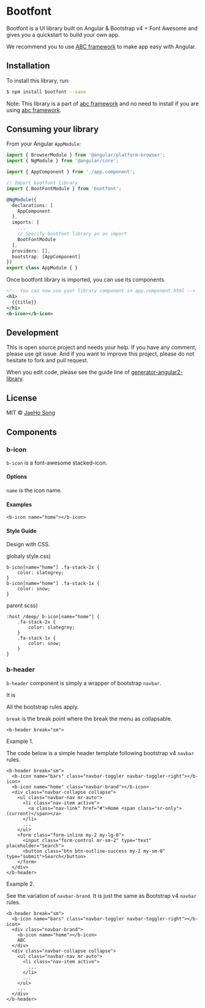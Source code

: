 # Bootfont

Bootfont is a UI library built on Angular & Bootstrap v4 + Font Awesome and gives you a quickstart to build your own app.

We recommend you to use [ABC framework](https://github.com/thruthesky/abcframework) to make app easy with Angular.



## Installation

To install this library, run:

```bash
$ npm install bootfont --save
```

Note: This library is a part of [abc framework](https://github.com/thruthesky/abcframework) and no need to install if you are using [abc framework](https://github.com/thruthesky/abcframework).



## Consuming your library

From your Angular `AppModule`:

```typescript
import { BrowserModule } from '@angular/platform-browser';
import { NgModule } from '@angular/core';

import { AppComponent } from './app.component';

// Import bootfont library
import { BootFontModule } from 'bootfont';

@NgModule({
  declarations: [
    AppComponent
  ],
  imports: [
    ...
    // Specify bootfont library as an import
    BootFontModule
  ],
  providers: [],
  bootstrap: [AppComponent]
})
export class AppModule { }
```

Once bootfont library is imported, you can use its components.


```xml
<!-- You can now use your library component in app.component.html -->
<h1>
  {{title}}
</h1>
<b-icon></b-icon>
```

## Development

This is open source project and needs your help.
If you have any comment, please use git issue.
And if you want to improve this project, please do not hesitate to fork and pull request.

When you edit code, please see the guide line of [generator-angular2-library](https://github.com/jvandemo/generator-angular2-library).



## License

MIT © [JaeHo Song](mailto:thruthesky@gmail.com)


## Components

### b-icon

`b-icon` is a font-awesome stacked-icon.

#### Options

`name` is the icon name.

#### Examples
````
<b-icon name="home"></b-icon>
````


#### Style Guide

Design with CSS.

globaly style.css)
````
b-icon[name="home"] .fa-stack-2x {
    color: slategrey;
}
b-icon[name="home"] .fa-stack-1x {
    color: snow;
}
````

parent scss)
````
:host /deep/ b-icon[name="home"] {
    .fa-stack-2x {
        color: slategrey;
    }
    .fa-stack-1x {
        color: snow;
    }
}
````




### b-header

`b-header` component is simply a wrapper of bootstrap `navbar`.

It is 

All the bootstrap rules apply.



`break` is the break point where the break the menu as collapsable.
````
<b-header break="sm">
````


Example 1.

The code below is a simple header template following bootstrap v4 `navbar` rules.


````
<b-header break="sm">
  <b-icon name="bars" class="navbar-toggler navbar-toggler-right"></b-icon>
  <b-icon name="home" class="navbar-brand"></b-icon>
  <div class="navbar-collapse collapse">
    <ul class="navbar-nav mr-auto">
      <li class="nav-item active">
        <a class="nav-link" href="#">Home <span class="sr-only">(current)</span></a>
      </li>
      ...
    </ul>
    <form class="form-inline my-2 my-lg-0">
      <input class="form-control mr-sm-2" type="text" placeholder="Search">
      <button class="btn btn-outline-success my-2 my-sm-0" type="submit">Search</button>
    </form>
  </div>
</b-header>
````

Example 2.

See the variation of `navbar-brand`. It is just the same as Bootstrap v4 `navbar` rules.

````
<b-header break="sm">
  <b-icon name="bars" class="navbar-toggler navbar-toggler-right"></b-icon>
  <div class="navbar-brand">
    <b-icon name="home"></b-icon>
    ABC
  </div>
  <div class="navbar-collapse collapse">
    <ul class="navbar-nav mr-auto">
      <li class="nav-item active">
        ...
      </li>
      ...
    </ul>
    ...
  </div>
</b-header>
````
